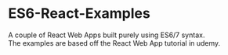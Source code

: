 # ES6-React-Examples
A couple of React Web Apps built purely using ES6/7 syntax.  
The examples are based off the React Web App tutorial in udemy.
